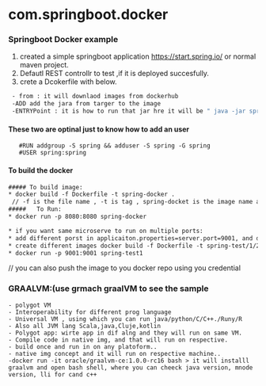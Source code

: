# com.springboot.docker
### Springboot Docker example

1. created a simple springboot application https://start.spring.io/ or normal maven project.
2. Defautl REST controllr to test ,if it is deployed succesfully.
3. crete a Dcokerfile with below.
 ```bash
  - from : it will downlaod images from dockerhub
  -ADD add the jara from targer to the image
  -ENTRYPoint : it is how to run that jar hre it will be " java -jar spring-docker.jar"
  ```
  #### These two are optinal just to know how to add an user 
       #RUN addgroup -S spring && adduser -S spring -G spring
       #USER spring:spring
  #### To build the docker
  
  ```xml
  ##### To build image:
  * docker build -f Dockerfile -t spring-docker . 
   // -f is the file name , -t is tag , spring-docket is the image name and . is cuurnet directory where the file is
  #####   To Run:
  * docker run -p 8080:8080 spring-docker
  
  * if you want same microserve to run on multiple ports:
  * add different porst in applicaiton.properties=server.port=9001, and do mavn install.
  * create different images docker build -f Dockerfile -t spring-test/1/2/3 . 
  * docker run -p 9001:9001 spring-test1
  
   ```
  
  // you can also push the image to you docker repo using you credential
  
  ### GRAALVM:(use grmach graalVM to see the sample
  ```
  - polygot VM
  - Interoperability for different prog language
  - Universal VM , using which you can run java/python/C/C++./Runy/R
  - Also all JVM lang Scala,java,Cluje,kotlin
  - Polygot app: wirte app in dif alng and they will run on same VM.
  - Compile code in native img, and that will run on respective.
  - build once and run in on any platoform..
  - native img concept and it will run on respective machine..
  -docker run -it oracle/graalvm-ce:1.0.0-rc16 bash > it will installl graalvm and open bash shell, where you can cheeck java version, mnode version, lli for cand c++
  ```
